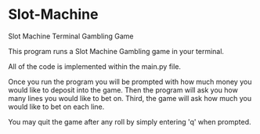 # Slot-Machine
Slot Machine Terminal Gambling Game

This program runs a Slot Machine Gambling game in your terminal.

All of the code is implemented within the main.py file.

Once you run the program you will be prompted with how much money you would like to deposit into the game. Then the program will ask you how many lines you would like to bet on. Third, the game will ask how much you would like to bet on each line.

You may quit the game after any roll by simply entering 'q' when prompted.